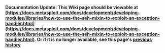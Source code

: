 <!-- Maintainers:  Please do not modify this file directly, create a pull request instead -->

**Documentation Update: This Wiki page should be viewable at [https://docs.metasploit.com/docs/development/developing-modules/libraries/how-to-use-the-seh-mixin-to-exploit-an-exception-handler.html](https://docs.metasploit.com/docs/development/developing-modules/libraries/how-to-use-the-seh-mixin-to-exploit-an-exception-handler.html). Or if it is no longer available, see this page's [previous history](./_history)**

